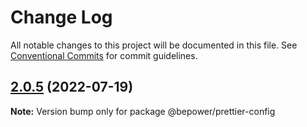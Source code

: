 # Change Log

All notable changes to this project will be documented in this file.
See [Conventional Commits](https://conventionalcommits.org) for commit guidelines.

## [2.0.5](https://github.com/BePower/code-style/compare/v2.0.4...v2.0.5) (2022-07-19)

**Note:** Version bump only for package @bepower/prettier-config
